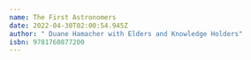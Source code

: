 ```yaml
---
name: The First Astronomers
date: 2022-04-30T02:00:54.945Z
author: " Duane Hamacher with Elders and Knowledge Holders"
isbn: 9781760877200
---
```

